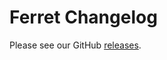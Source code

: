 # Ferret Changelog

Please see our GitHub [releases](https://github.com/forthright/ferret/releases).
